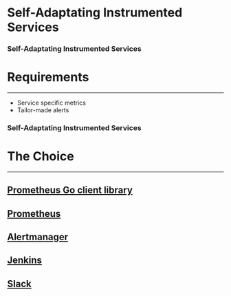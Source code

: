 # Self-Adaptating Instrumented Services


### Self-Adaptating Instrumented Services

# Requirements

---

* Service specific metrics
* Tailor-made alerts


### Self-Adaptating Instrumented Services

# The Choice

---

## [Prometheus Go client library](https://github.com/prometheus/client_golang)
## [Prometheus](https://prometheus.io/)
## [Alertmanager](https://prometheus.io/docs/alerting/alertmanager/)
## [Jenkins](https://jenkins.io/)
## [Slack](https://slack.com/)